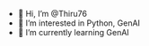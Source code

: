 - 👋 Hi, I’m @Thiru76
- 👀 I’m interested in Python, GenAI
- 🌱 I’m currently learning GenAI
<!---
Thiru76/Thiru76 is a ✨ special ✨ repository because its `README.md` (this file) appears on your GitHub profile.
You can click the Preview link to take a look at your changes.
--->

